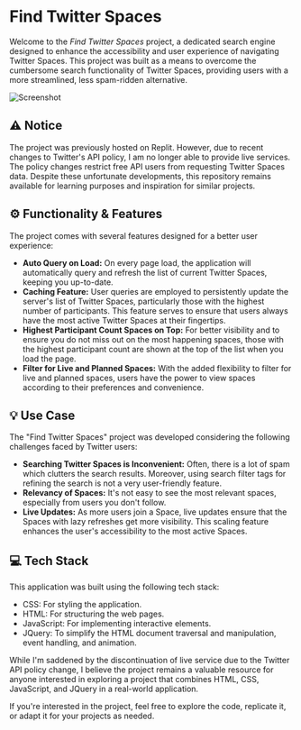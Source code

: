 # Find Twitter Spaces

Welcome to the *Find Twitter Spaces* project, a dedicated search engine designed to enhance the accessibility and user experience of navigating Twitter Spaces. This project was built as a means to overcome the cumbersome search functionality of Twitter Spaces, providing users with a more streamlined, less spam-ridden alternative.

![Screenshot](https://github.com/romankupkovic/twitterspacesvanilla/assets/16864877/85fa8e87-6a8d-44c1-9c9c-e61cef1dcbcf)

## :warning: Notice

The project was previously hosted on Replit. However, due to recent changes to Twitter's API policy, I am no longer able to provide live services. The policy changes restrict free API users from requesting Twitter Spaces data. Despite these unfortunate developments, this repository remains available for learning purposes and inspiration for similar projects.

## :gear: Functionality & Features

The project comes with several features designed for a better user experience:

- **Auto Query on Load:** On every page load, the application will automatically query and refresh the list of current Twitter Spaces, keeping you up-to-date.
- **Caching Feature:** User queries are employed to persistently update the server's list of Twitter Spaces, particularly those with the highest number of participants. This feature serves to ensure that users always have the most active Twitter Spaces at their fingertips.
- **Highest Participant Count Spaces on Top:** For better visibility and to ensure you do not miss out on the most happening spaces, those with the highest participant count are shown at the top of the list when you load the page.
- **Filter for Live and Planned Spaces:** With the added flexibility to filter for live and planned spaces, users have the power to view spaces according to their preferences and convenience.

## :bulb: Use Case

The "Find Twitter Spaces" project was developed considering the following challenges faced by Twitter users:

- **Searching Twitter Spaces is Inconvenient:** Often, there is a lot of spam which clutters the search results. Moreover, using search filter tags for refining the search is not a very user-friendly feature.
- **Relevancy of Spaces:** It's not easy to see the most relevant spaces, especially from users you don't follow.
- **Live Updates:** As more users join a Space, live updates ensure that the Spaces with lazy refreshes get more visibility. This scaling feature enhances the user's accessibility to the most active Spaces.

## :computer: Tech Stack

This application was built using the following tech stack:

- CSS: For styling the application.
- HTML: For structuring the web pages.
- JavaScript: For implementing interactive elements.
- JQuery: To simplify the HTML document traversal and manipulation, event handling, and animation.

While I'm saddened by the discontinuation of live service due to the Twitter API policy change, I believe the project remains a valuable resource for anyone interested in exploring a project that combines HTML, CSS, JavaScript, and JQuery in a real-world application.

If you're interested in the project, feel free to explore the code, replicate it, or adapt it for your projects as needed.
